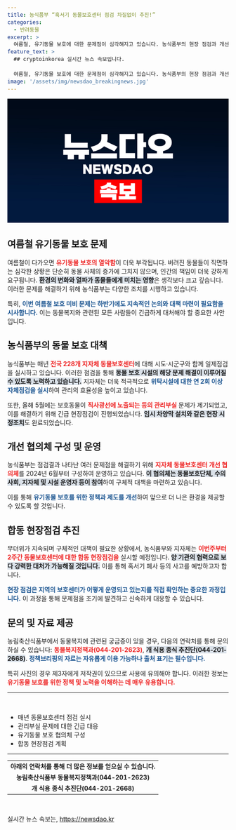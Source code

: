 ```yaml
---
title: 농식품부 “혹서기 동물보호센터 점검 차질없이 추진!”
categories:
  - 반려동물
excerpt: >
  여름철, 유기동물 보호에 대한 문제점이 심각해지고 있습니다. 농식품부의 현장 점검과 개선 방안이 밝혀졌지만, 과연 이로 인해 동물들의 생명은 안전해질 수 있을까요? 클릭해 보세요!
feature_text: >
  ## cryptoinkorea 실시간 뉴스 속보입니다.

  여름철, 유기동물 보호에 대한 문제점이 심각해지고 있습니다. 농식품부의 현장 점검과 개선 방안이 밝혀졌지만, 과연 이로 인해 동물들의 생명은 안전해질 수 있을까요? 클릭해 보세요!
image: '/assets/img/newsdao_breakingnews.jpg'
---
```


<p><img src="/assets/img/newsdao_breakingnews.jpg" alt="cryptoinkorea 속보" /></p>

<h2 data-ke-size="size26">여름철 유기동물 보호 문제</h2>

<p data-ke-size="size16">여름철이 다가오면 <b><span style="color: #ee2323;">유기동물 보호의 열악함</span></b>이 더욱 부각됩니다. 버려진 동물들이 직면하는 심각한 상황은 단순히 동물 사체의 증가에 그치지 않으며, 인간의 책임이 더욱 강하게 요구됩니다. <b><span style="background-color: #21538527;">환경의 변화와 열파가 동물들에게 미치는 영향</span></b>은 생각보다 크고 깊습니다. 이러한 문제를 해결하기 위해 농식품부는 다양한 조치를 시행하고 있습니다.</p>

<p data-ke-size="size16">특히, <b><span style="color: #1a5490;">이번 여름철 보호 미비 문제는 하반기에도 지속적인 논의와 대책 마련이 필요함을 시사합니다.</span></b> 이는 동물복지와 관련된 모든 사람들이 긴급하게 대처해야 할 중요한 사안입니다.</p>

<h2 data-ke-size="size26">농식품부의 동물 보호 대책</h2>

<p data-ke-size="size16">농식품부는 매년 <b><span style="color: #ee2323;">전국 228개 지자체 동물보호센터</span></b>에 대해 시도·시군구와 함께 일제점검을 실시하고 있습니다. 이러한 점검을 통해 <b><span style="background-color: #21538527;">동물 보호 시설의 해당 문제 해결이 이루어질 수 있도록 노력하고 있습니다.</span></b> 지자체는 더욱 적극적으로 <b><span style="color: #1a5490;">위탁시설에 대한 연 2회 이상 자체점검을 실시</span></b>하여 관리의 효율성을 높이고 있습니다.</p>

<p data-ke-size="size16">또한, 올해 5월에는 보호동물이 <b><span style="color: #ee2323;">직사광선에 노출되는 등의 관리부실</span></b> 문제가 제기되었고, 이를 해결하기 위해 긴급 현장점검이 진행되었습니다. <b><span style="background-color: #21538527;">임시 차양막 설치와 같은 현장 시정조치</span></b>도 완료되었습니다.</p>

<h2 data-ke-size="size26">개선 협의체 구성 및 운영</h2>

<p data-ke-size="size16">농식품부는 점검결과 나타난 여러 문제점을 해결하기 위해 <b><span style="color: #ee2323;">지자체 동물보호센터 개선 협의체</span></b>를 2024년 6월부터 구성하여 운영하고 있습니다. <b><span style="background-color: #21538527;">이 협의체는 동물보호단체, 수의사회, 지자체 및 시설 운영자 등이 참여</span></b>하여 구체적 대책을 마련하고 있습니다.</p>

<p data-ke-size="size16">이를 통해 <b><span style="color: #1a5490;">유기동물 보호를 위한 정책과 제도를 개선</span></b>하여 앞으로 더 나은 환경을 제공할 수 있도록 할 것입니다.</p>

<h2 data-ke-size="size26">합동 현장점검 추진</h2>

<p data-ke-size="size16">무더위가 지속되며 구체적인 대책이 필요한 상황에서, 농식품부와 지자체는 <b><span style="color: #ee2323;">이번주부터 2주간 동물보호센터에 대한 합동 현장점검을</span></b> 실시할 예정입니다. <b><span style="background-color: #21538527;">양 기관의 협력으로 보다 강력한 대처가 가능해질 것입니다.</span></b> 이를 통해 혹서기 폐사 등의 사고를 예방하고자 합니다.</p>

<p data-ke-size="size16"><b><span style="color: #1a5490;">현장 점검은 지역의 보호센터가 어떻게 운영되고 있는지를 직접 확인하는 중요한 과정입니다.</span></b> 이 과정을 통해 문제점을 조기에 발견하고 신속하게 대응할 수 있습니다.</p>

<h2 data-ke-size="size26">문의 및 자료 제공</h2>

<p data-ke-size="size16">농림축산식품부에서 동물복지에 관련된 궁금증이 있을 경우, 다음의 연락처를 통해 문의하실 수 있습니다: <b><span style="color: #ee2323;">동물복지정책과(044-201-2623)</span></b>, <b><span style="background-color: #21538527;">개 식용 종식 추진단(044-201-2668)</span></b>. <b><span style="color: #1a5490;">정책브리핑의 자료는 자유롭게 이용 가능하나 출처 표기는 필수입니다.</span></b></p>

<p data-ke-size="size16">특히 사진의 경우 제3자에게 저작권이 있으므로 사용에 유의해야 합니다. 이러한 정보는 <b><span style="color: #ee2323;">유기동물 보호를 위한 정책 및 노력을 이해하는 데 매우 유용합니다.</span></b></p>

<hr>

<p data-ke-size="size16">&nbsp;</p>

<ul>
<li>매년 동물보호센터 점검 실시</li>
<li>관리부실 문제에 대한 긴급 대응</li>
<li>유기동물 보호 협의체 구성</li>
<li>합동 현장점검 계획</li>
</ul>

<hr>

<table style="width: 100%; border-collapse: collapse;">
<tbody>
<tr>
<td style="text-align: center; height: 17px;"><b>아래의 연락처를 통해 더 많은 정보를 얻으실 수 있습니다.</b></td>
</tr>
<tr>
<td style="text-align: center; height: 17px;"><b>농림축산식품부 동물복지정책과(044-201-2623)</b></td>
</tr>
<tr>
<td style="text-align: center; height: 17px;"><b>개 식용 종식 추진단(044-201-2668)</b></td>
</tr>
</tbody>
</table>

<p data-ke-size="size16">&nbsp;</p>
실시간 뉴스 속보는, <a href="https://newsdao.kr" rel="dofollow">https://newsdao.kr</a>


